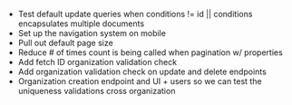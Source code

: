 * Test default update queries when conditions != id || conditions encapsulates multiple documents
* Set up the navigation system on mobile
* Pull out default page size
* Reduce # of times count is being called when pagination w/ properties
* Add fetch ID organization validation check
* Add organization validation check on update and delete endpoints
* Organization creation endpoint and UI + users so we can test the uniqueness validations cross organization
